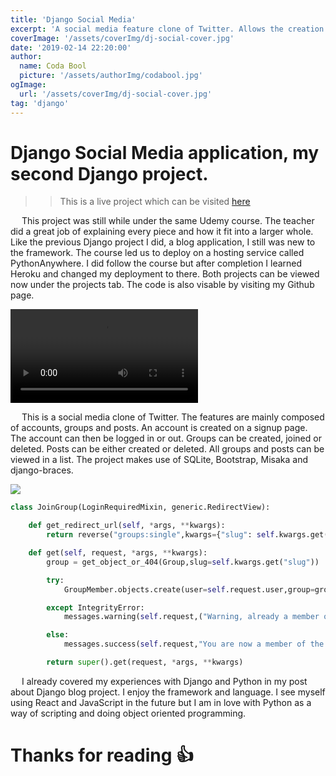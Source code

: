 ```yaml
---
title: 'Django Social Media'
excerpt: 'A social media feature clone of Twitter. Allows the creation of groups. As well as the following and posting to groups. There is a section for account creation.'
coverImage: '/assets/coverImg/dj-social-cover.jpg'
date: '2019-02-14 22:20:00'
author:
  name: Coda Bool
  picture: '/assets/authorImg/codabool.jpg'
ogImage:
  url: '/assets/coverImg/dj-social-cover.jpg'
tag: 'django'
---
```


# Django Social Media application, my second Django project.
>> This is a live project which can be visited [here](https://codabool.com/projects/4)

&emsp;
This project was still while under the same Udemy course. 
The teacher did a great job of explaining every piece and how it fit into a larger whole. 
Like the previous Django project I did, a blog application, I still was new to the framework. 
The course led us to deploy on a hosting service called PythonAnywhere. 
I did follow the course but after completion I learned Heroku and changed my deployment to there. 
Both projects can be viewed now under the projects tab. 
The code is also visable by visiting my Github page. 

<video autoplay loop src="/assets/byPost/django-combined/social-show.mp4" ></video>

&emsp;
This is a social media clone of Twitter. 
The features are mainly composed of accounts, groups and posts. 
An account is created on a signup page. 
The account can then be logged in or out. 
Groups can be created, joined or deleted. 
Posts can be either created or deleted. 
All groups and posts can be viewed in a list. 
The project makes use of SQLite, Bootstrap, Misaka and django-braces. 

<image src="/assets/byPost/django-combined/signup.jpg" />

```python
class JoinGroup(LoginRequiredMixin, generic.RedirectView):

    def get_redirect_url(self, *args, **kwargs):
        return reverse("groups:single",kwargs={"slug": self.kwargs.get("slug")})

    def get(self, request, *args, **kwargs):
        group = get_object_or_404(Group,slug=self.kwargs.get("slug"))

        try:
            GroupMember.objects.create(user=self.request.user,group=group)

        except IntegrityError:
            messages.warning(self.request,("Warning, already a member of {}".format(group.name)))

        else:
            messages.success(self.request,"You are now a member of the {} group.".format(group.name))

        return super().get(request, *args, **kwargs)
```

&emsp;
I already covered my experiences with Django and Python in my post about Django blog project. I enjoy the framework and language. I see myself using React and JavaScript in the future but I am in love with Python as a way of scripting and doing object oriented programming.  
# Thanks for reading 👍
